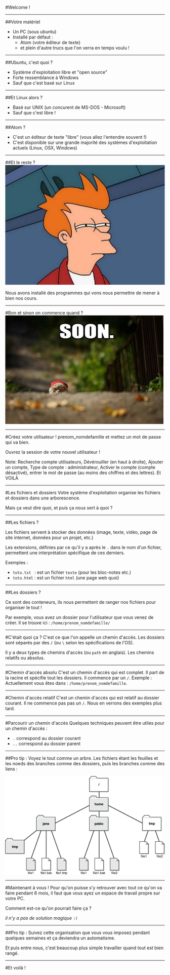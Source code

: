 #Welcome !



---



##Votre matériel
* Un PC (sous ubuntu)
* Installé par défaut :
  * Atom (votre éditeur de texte)
  * et plein d'autre trucs que l'on verra en temps voulu !



***


##Ubuntu, c'est quoi ?
* Système d'exploitation libre et "open source"
* Forte ressemblance à Windows
* Sauf que c'est basé sur Linux


***


##Et Linux alors ?
* Basé sur UNIX (un concurent de MS-DOS - Microsoft)
* Sauf que c'est libre !


***


##Atom ?
* C'est un éditeur de texte "libre" (vous allez l'entendre souvent !)
* C'est disponible sur une grande majorité des systèmes d'exploitation actuels (Linux, OSX, Windows)


***


##Et le reste ?
![suspicious](suspicious.jpg) <!-- .element: class="fragment" -->

Nous avons installé des programmes qui vons nous permettre de mener à bien nos cours.<!-- .element: class="fragment" -->



---



#Bon et sinon on commence quand ?
![soon](soon.jpg) <!-- .element: class="fragment" -->



---



#Créez votre utilisateur !
prenom_nomdefamille et mettez un mot de passe qui va bien.

Ouvrez la session de votre nouvel utilisateur !

Note: Recherche compte utilisateurs, Dévérouiller (en haut à droite), Ajouter un compte, Type de compte : administrateur, Activer le compte (compte désactivé), entrer le mot de passe (au moins des chiffres et des lettres). Et VOILÀ



---



#Les fichiers et dossiers
Votre système d'exploitation organise les fichiers et dossiers dans une arborescence.

Mais ça veut dire quoi, et puis ça nous sert à quoi ?


***


##Les fichiers ?

Les fichiers servent à stocker des données (image, texte, vidéo, page de site internet, données pour un projet, etc.)

Les extensions, définies par ce qu'il y a après le `.` dans le nom d'un fichier, permettent une interprétation spécifique de ces derniers.

Exemples :
* `toto.txt ` : est un fichier `texte` (pour les bloc-notes etc.)
* `toto.html` : est un fichier `html` (une page web quoi)


***


##Les dossiers ?

Ce sont des conteneurs, ils nous permettent de ranger nos fichiers pour organiser le tout !

Par exemple, vous avez un dossier pour l'utilisateur que vous venez de créer. Il se trouve ici : `/home/prenom_nomdefamille/`


***


#C'était quoi ça ?
C'est ce que l'on appelle un chemin d'accès. Les dossiers sont séparés par des `/` (ou `\` selon les spécifications de l'OS).

Il y a deux types de chemins d'accès (ou `path` en anglais). Les chemins relatifs ou absolus.


***


#Chemin d'accès absolu
C'est un chemin d'accès qui est complet. Il part de la racine et spécifie tout les dossiers. Il commence par un `/`. Exemple : Actuellement vous êtes dans : `/home/prenom_nomdefamille`.


***


#Chemin d'accès relatif
C'est un chemin d'accès qui est relatif au dossier courant. Il ne commence pas pas un `/`.
Nous en verrons des exemples plus tard.


***


#Parcourir un chemin d'accès
Quelques techniques peuvent être utiles pour un chemin d'accès :
* `.` correspond au dossier courant
* `..` correspond au dossier parent


***


##Pro tip :
Voyez le tout comme un arbre. Les fichiers étant les feuilles et les noeds des branches comme des dossiers, puis les branches comme des liens :

![file_tree](file_tree.gif) <!-- .element: class="fragment" -->



---



#Maintenant à vous !
Pour qu'on puisse s'y retrouver avec tout ce qu'on va faire pendant 6 mois, il faut que vous ayez un espace de travail propre sur votre PC.

Comment est-ce qu'on pourrait faire ça ?

*il n'y a pas de solution magique* `:(`


***


##Pro tip :
Suivez cette organisation que vous vous imposez pendant quelques semaines et ça deviendra un automatisme.

Et puis entre nous, c'est beaucoup plus simple travailler quand tout est bien rangé.



---



#Et voilà !
